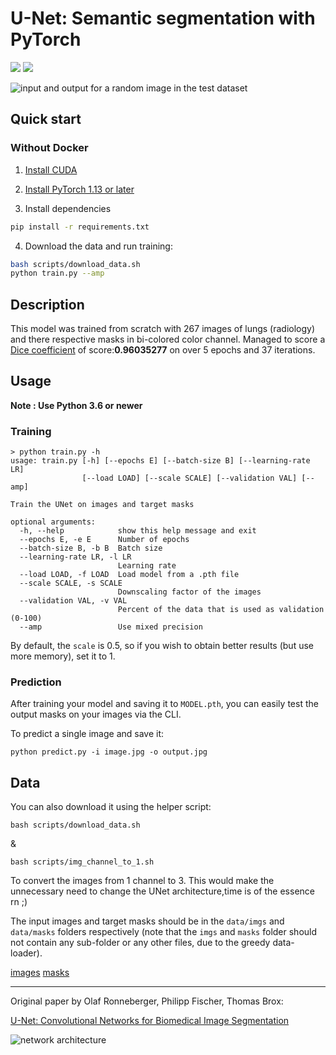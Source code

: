 # U-Net: Semantic segmentation with PyTorch

<a href="https://pytorch.org/"><img src="https://img.shields.io/badge/PyTorch-v1.13+-red.svg?logo=PyTorch&style=for-the-badge" /></a>
<a href="#"><img src="https://img.shields.io/badge/python-v3.6+-blue.svg?logo=python&style=for-the-badge" /></a>

![input and output for a random image in the test dataset](https://i.imgur.com/GD8FcB7.png)

## Quick start

### Without Docker

1. [Install CUDA](https://developer.nvidia.com/cuda-downloads)

2. [Install PyTorch 1.13 or later](https://pytorch.org/get-started/locally/)

3. Install dependencies

```bash
pip install -r requirements.txt
```

4. Download the data and run training:

```bash
bash scripts/download_data.sh
python train.py --amp
```

## Description

This model was trained from scratch with 267 images of lungs (radiology) and there respective masks in bi-colored color channel. Managed to score a [Dice coefficient](https://en.wikipedia.org/wiki/S%C3%B8rensen%E2%80%93Dice_coefficient) of score:**0.96035277** on over 5 epochs and 37 iterations.

## Usage

**Note : Use Python 3.6 or newer**

### Training

```console
> python train.py -h
usage: train.py [-h] [--epochs E] [--batch-size B] [--learning-rate LR]
                [--load LOAD] [--scale SCALE] [--validation VAL] [--amp]

Train the UNet on images and target masks

optional arguments:
  -h, --help            show this help message and exit
  --epochs E, -e E      Number of epochs
  --batch-size B, -b B  Batch size
  --learning-rate LR, -l LR
                        Learning rate
  --load LOAD, -f LOAD  Load model from a .pth file
  --scale SCALE, -s SCALE
                        Downscaling factor of the images
  --validation VAL, -v VAL
                        Percent of the data that is used as validation (0-100)
  --amp                 Use mixed precision
```

By default, the `scale` is 0.5, so if you wish to obtain better results (but use more memory), set it to 1.

### Prediction

After training your model and saving it to `MODEL.pth`, you can easily test the output masks on your images via the CLI.

To predict a single image and save it:

`python predict.py -i image.jpg -o output.jpg`

## Data

You can also download it using the helper script:

```
bash scripts/download_data.sh
```

&

```
bash scripts/img_channel_to_1.sh
```

To convert the images from 1 channel to 3. This would make the unnecessary need to change the UNet architecture,time is of the essence rn ;)

The input images and target masks should be in the `data/imgs` and `data/masks` folders respectively (note that the `imgs` and `masks` folder should not contain any sub-folder or any other files, due to the greedy data-loader).

[images](https://drive.google.com/file/d/1l86uyjZfNGwJnNwrIgN2CIoynjxtXLQc/view?usp=drive_link)
[masks](https://drive.google.com/file/d/1qDP0Z4aHq4Ki0-V6pcCBKneQOv5D56kD/view?usp=drive_link)

---

Original paper by Olaf Ronneberger, Philipp Fischer, Thomas Brox:

[U-Net: Convolutional Networks for Biomedical Image Segmentation](https://arxiv.org/abs/1505.04597)

![network architecture](https://i.imgur.com/jeDVpqF.png)
